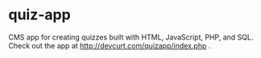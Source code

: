 # quiz-app
CMS app for creating quizzes built with HTML, JavaScript, PHP, and SQL. Check out the app at http://devcurt.com/quizapp/index.php .
